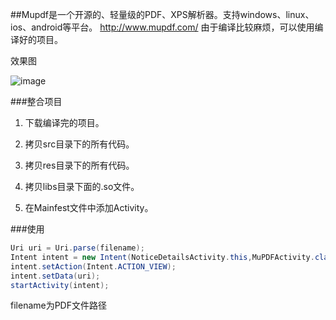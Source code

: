 ##Mupdf是一个开源的、轻量级的PDF、XPS解析器。支持windows、linux、ios、android等平台。
http://www.mupdf.com/
由于编译比较麻烦，可以使用编译好的项目。

效果图

![image](https://raw.githubusercontent.com/xfans/Mupdfandroid/master/2014052301.png)

###整合项目

1. 下载编译完的项目。

2. 拷贝src目录下的所有代码。

3. 拷贝res目录下的所有代码。

4. 拷贝libs目录下面的.so文件。

5. 在Mainfest文件中添加Activity。

###使用

```java
Uri uri = Uri.parse(filename);
Intent intent = new Intent(NoticeDetailsActivity.this,MuPDFActivity.class);
intent.setAction(Intent.ACTION_VIEW);
intent.setData(uri);
startActivity(intent);
```
filename为PDF文件路径
